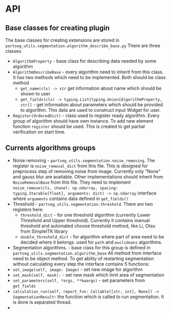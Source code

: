 # API 

## Base classes for creating plugin
The base classes for creating extensions are stored in `partseg_utils.segmentation.algorithm_describe_base.py` 
There are three classes 

* `AlgorithmProperty` - base class for describing data needed by some algorithm
* `AlgorithmDescribeBase` - every algorithm need to inherit from this class. It has two methods
which need to be implemented. Both should be class method  
    * `get_name(cls) -> str` get information about name which should be shown to user
    * `get_fields(cls) -> typing.List[typing.Union[AlgorithmProperty, str]]` - get information about 
    parameters which should be provided to algorithm. This data are used to construct input Widget for user. 
* `Register(OrderedDict)` - class used to register ready algorithm. Every group of algorithm should have 
own instance. To add new element function `register` should be used. This is created to get partial verification 
on start time. 

## Currents algorithms groups

* Noise removing - `partseg_utils.segmentation.noise_removing`. The register is `noise_removal_dict`
from this file. This is designed for preprocess step of removing noise from image.
Currently only "None" and gauss blur are available. 
Other implementations should inherit from `NoiseRemovalBase` from this file. 
They need to implement `noise_remove(cls, chanel: np.ndarray, spacing: typing.Iterable[float], arguments: dict) -> np.ndarray`
interface where `arguments` contains data defined in `get_fields()` 
* Threshold - `partseg_utils.segmentation.threshold`. There are two registers here:
    * `threshold_dict` - for one threshold algorithm (currently Lower Threshold and Upper threshold).
    Currently it contains manual threshold and automated choose threshold method, like Li, Otsu from SimpleITK library
    * `double_threshold_dict` - for algorithm where part of area need to be decided where it belongs.
    used for `path` and `euclideans` algorithms.
* Segmentation algorithms. - base class for this group is defined in `partseg_utils.segmentation.algorithm_base`
All method from interface need to be object method. 
To get ability of restarting segmentation without calculating every step the interface contains 5 functions:
* `set_image(self, image: Image)` - set new image for algorithm
* `set_mask(self, mask):` - set new mask which limit area of segmentation
* `set_parameters(self, *args, **kwargs)` - set parameters from `get_fields` 
* `calculation_run(self, report_fun: Callable[[str, int], None]) -> SegmentationResult`- 
the function which is called to run segmentation. It is done is separated thread. 
* 
    


